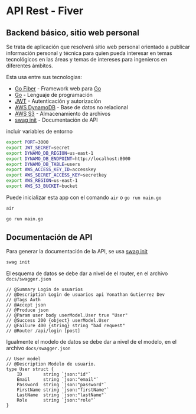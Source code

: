 # API Rest - Fiver

## Backend básico, sitio web personal

Se trata de aplicación que resolverá sitio web personal orientado a publicar información personal y técnica para quien pueda interesar en temas tecnológicos en las áreas y temas de intereses para ingenieros en diferentes ámbitos.

Esta usa entre sus tecnologias:

<!-- link url -->

[Go Fiber]: https://gofiber.io/
[Go]: https://golang.org/
[JWT]: https://jwt.io/
[AWS DynamoDB]: https://aws.amazon.com/es/dynamodb/
[AWS S3]: https://aws.amazon.com/es/s3/
[swag init]: https://github.com/swaggo/swag

- [Go Fiber] - Framework web para [Go]
- [Go] - Lenguaje de programación
- [JWT] - Autenticación y autorización
- [AWS DynamoDB] - Base de datos no relacional
- [AWS S3] - Almacenamiento de archivos
- [swag init] - Documentación de API

incluir variables de entorno

```bash
export PORT=3000
export JWT_SECRET=secret
export DYNAMO_DB_REGION=us-east-1
export DYNAMO_DB_ENDPOINT=http://localhost:8000
export DYNAMO_DB_TABLE=users
export AWS_ACCESS_KEY_ID=accesskey
export AWS_SECRET_ACCESS_KEY=secretkey
export AWS_REGION=us-east-1
export AWS_S3_BUCKET=bucket
```

Puede inicializar esta app con el comando `air` o `go run main.go`

```bash
air
```

```bash
go run main.go
```

## Documentación de API

Para generar la documentación de la API, se usa [swag init]

```bash
swag init
```
El esquema de datos se debe dar a nivel de el router, en el archivo `docs/swagger.json`

```
// @Summary Login de usuarios
// @Description Login de usuarios api Yonathan Gutierrez Dev
// @Tags Auth
// @Accept json
// @Produce json
// @Param user body userModel.User true "User"
// @Success 200 {object} userModel.User
// @Failure 400 {string} string "bad request"
// @Router /api/login [post]
```

Igualmente el modelo de datos se debe dar a nivel de el modelo, en el archivo `docs/swagger.json`

```
// User model
// @Description Modelo de usuario.
type User struct {
    ID        string `json:"id"`
    Email     string `json:"email"`
    Password  string `json:"password"`
    FirstName string `json:"firstName"`
    LastName  string `json:"lastName"`
    Role      string `json:"role"`
}
```
